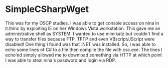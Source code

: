 # SimpleCSharpWget
This was for my OSCP studies.  I was able to get console access on nina in 
it.thinc by exploiting IE on her Windows Vista workstation.  This gave me an 
administrative shell as SYSTEM.  I wanted to use mimikatz but couldn't find a
way to transfer files because FTP, TFTP and even VBscript/JScript were disabled!
One thing I found was that .NET was installed.  So, I was able to echo some 
lines of C# to a file then compile the file with csc.exe.  The lines I echo'ed
simply allowed me to download something via HTTP at which point I was able to 
steal nina's password and login via RDP.

